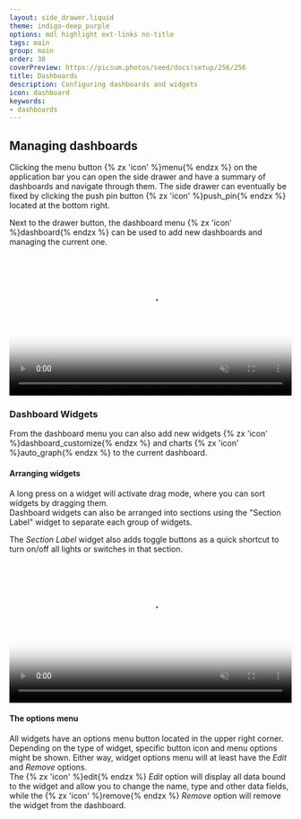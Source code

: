 ```yaml
---
layout: side_drawer.liquid
theme: indigo-deep_purple
options: mdl highlight ext-links no-title
tags: main
group: main
order: 30
coverPreview: https://picsum.photos/seed/docs!setup/256/256
title: Dashboards
description: Configuring dashboards and widgets
icon: dashboard
keywords:
- dashboards
---
```


## Managing dashboards

Clicking the menu button {% zx 'icon' %}menu{% endzx %} on the application bar
you can open the side drawer and have a summary of dashboards and navigate through them.
The side drawer can eventually be fixed by clicking the push pin button
{% zx 'icon' %}push_pin{% endzx %}
located at the bottom right.

Next to the drawer button, the dashboard menu
{% zx 'icon' %}dashboard{% endzx %}
can be used to add new dashboards and managing the current one.


<div class="media-container">
<video id="video1" muted width="100%" controls
       poster="images/dashboard_drawer_menu.png"
       src="images/dashboard_drawer_menu.m4v" ></video>
</div>
<script type="text/javascript">
const video= document.getElementById('video1');       
video.addEventListener('ended',function(){
    video.load();     
},false);
</script>


### Dashboard Widgets

From the dashboard menu you can also add new widgets
{% zx 'icon' %}dashboard_customize{% endzx %}
and charts {% zx 'icon' %}auto_graph{% endzx %} to the current dashboard.

#### Arranging widgets

A long press on a widget will activate drag mode, where you can
sort widgets by dragging them.  
Dashboard widgets can also be arranged into sections using the "Section Label"
widget to separate each group of widgets.

The *Section Label* widget also adds toggle buttons as a quick shortcut to turn on/off
all lights or switches in that section. 







<div class="media-container">
<video id="video2" muted width="100%" controls
       poster="images/dashboard_widgets_01.png"
       src="images/dashboard_widgets_01.m4v" ></video>
</div>
<script type="text/javascript">
const video2= document.getElementById('video2');       
video2.addEventListener('ended',function(){
    video2.load();     
},false);
</script>








#### The options menu

All widgets have an options menu button located in the upper right corner.
Depending on the type of widget, specific button icon and menu options might
be shown. Either way, widget options menu will at least have the *Edit* and *Remove* options.  
The {% zx 'icon' %}edit{% endzx %} *Edit* option will display all data bound to the widget and allow you
to change the name, type and other data fields, while the {% zx 'icon' %}remove{% endzx %} *Remove* option
will remove the widget from the dashboard.
